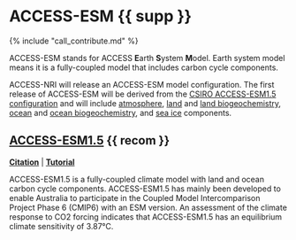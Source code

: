 # ACCESS-ESM {{ supp }}

{% include "call_contribute.md" %}


ACCESS-ESM stands for ACCESS **E**arth **S**ystem **M**odel. Earth system model means it is a fully-coupled model that includes carbon cycle components.

ACCESS-NRI will release an ACCESS-ESM model configuration. The first release of ACCESS-ESM will be derived from the [CSIRO ACCESS-ESM1.5 configuration](#access-esm15) and will include [atmosphere], [land] and [land biogeochemistry], [ocean] and [ocean biogeochemistry], and [sea ice] components.

## [ACCESS-ESM1.5] {{ recom }}

[**Citation**][ACCESS-ESM1.5-cite] |
[**Tutorial**][ACCESS-ESM1.5-tute]

ACCESS-ESM1.5 is a fully-coupled climate model with land and ocean carbon cycle components. ACCESS-ESM1.5 has mainly been developed to enable Australia to participate in the Coupled Model Intercomparison Project Phase 6 (CMIP6) with an ESM version. An assessment of the climate response to CO2 forcing indicates that ACCESS-ESM1.5 has an equilibrium climate sensitivity of 3.87°C.

[atmosphere]: model_components/atmosphere/
[land]: model_components/land/
[land biogeochemistry]: model_components/bgc_land/
[ocean]: model_components/ocean/
[ocean biogeochemistry]: model_components/bgc_ocean/
[sea ice]: model_components/sea-ice/

[ACCESS-ESM1.5]: https://research.csiro.au/access/about/esm1-5/
[ACCESS-ESM1.5-cite]: https://www.publish.csiro.au/es/ES19035
[ACCESS-ESM1.5-tute]: https://nespclimate.com.au/wp-content/uploads/2020/10/Webinar-slides-Getting_started_with_ACCESS.pdf

